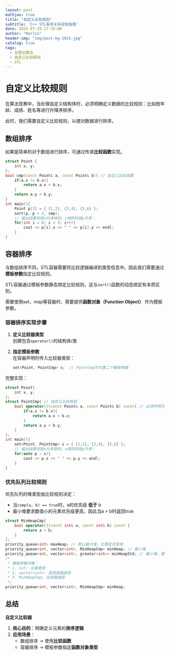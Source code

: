 ```yaml
---
layout: post
mathjax: true
title: "自定义比较规则"
subtitle: 'C++ STL有序关系定制指南'
date: 2025-07-29 17:35:00
author: "Marlin"
header-img: "img/post-bg-2015.jpg"
catalog: true
tags:
  - 左程云算法
  - 自定义比较规则
  - STL
---
```



# 自定义比较规则

在算法竞赛中，当处理自定义结构体时，必须明确定义数据的比较规则：比如按年龄、成绩、姓名等进行升降序排序。

此时，我们需要自定义比较规则，以便对数据进行排序。

## 数组排序

如果是简单的对于数组进行排序，可通过传递**比较函数**实现。
```cpp
struct Point {
    int x, y;
};
bool cmp(const Point& a, const Point& b){ // 自定义比较函数
    if(a.x != b.x){
        return a.x < b.x;
    }
    return a.y < b.y;
}
int main(){
    Point p[3] = { {1,2}, {3,4}, {5,6} };
    sort(p, p + 3, cmp);
    // 输出结果将按x升序排列，x相同时按y升序：
    for(int i = 0; i < 3; i++){
        cout << p[i].x << " " << p[i].y << endl;
    }
}
```

## 容器排序
与数组排序不同，STL容器需要将比较逻辑编译到类型信息中。因此我们需要通过**模板参数**指定比较规则。

STL容器通过模板参数静态绑定比较规则，这与`sort()`函数的动态绑定有本质区别。

需要使用set，map等容器时，需要提供**函数对象（Function Object）** 作为模板参数。

### 容器排序实现步骤

1. **定义比较器类型**  
   创建包含`operator()`的结构体/类

2. **指定模板参数**  
   在容器声明时传入比较器类型：
   ```cpp
   set<Point, PointCmp> s;  // PointCmp作为第二个模板参数
   ```

完整实现：
```cpp
struct Point{
    int x, y;
};
struct PointCmp{ // 自定义比较规则
    bool operator()(const Point& a, const Point& b) const{ // 必须声明为const成员函数
        if(a.x != b.x){
            return a.x < b.x;
        }
        return a.y < b.y;
    }
};
int main(){
    set<Point, PointCmp> s = { {1,2}, {3,4}, {5,6} };
    // 输出结果将按x升序排列，x相同时按y升序：
    for(auto p : s){
        cout << p.x << " " << p.y << endl;
    }
}
```

### 优先队列比较规则
优先队列的堆类型由比较规则决定：
- 当`comp(a, b) == true`时，a的优先级 **低于** b
- 最小堆要求数值小的元素优先级更高，因此当a > b时返回true

```cpp
struct MinHeapCmp{
    bool operator()(const int& a, const int& b) const {
        return a > b;
    }
};
priority_queue<int> maxHeap; // 默认最大堆，无需显式说明
priority_queue<int, vector<int>, MinHeapCmp> minHeap; // 最小堆
priority_queue<int, vector<int>, greater<int>> minHeapStd; // 最小堆，使用标准库中的比较规则
/*
 * 模板参数详解：
 * 1. int: 元素类型
 * 2. vector<int>: 底层容器类型
 * 3. MinHeapCmp: 比较器类型
 */
priority_queue<int, vector<int>, MinHeapCmp> minHeap;
```

## 总结
**自定义比较器**

1. **核心目的**：明确定义元素的**排序逻辑**  
2. **应用场景**：
   - 数组排序 → 使用**比较函数**
   - 容器排序 → 模板参数指定**函数对象类型**
